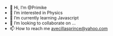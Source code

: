 - 👋 Hi, I’m @Primike
- 👀 I’m interested in Physics
- 🌱 I’m currently learning Javascript
- 💞️ I’m looking to collaborate on ...
- 📫 How to reach me avecillasprince@yahoo.com

<!---
Primike/Primike is a ✨ special ✨ repository because its `README.md` (this file) appears on your GitHub profile.
You can click the Preview link to take a look at your changes.
--->
